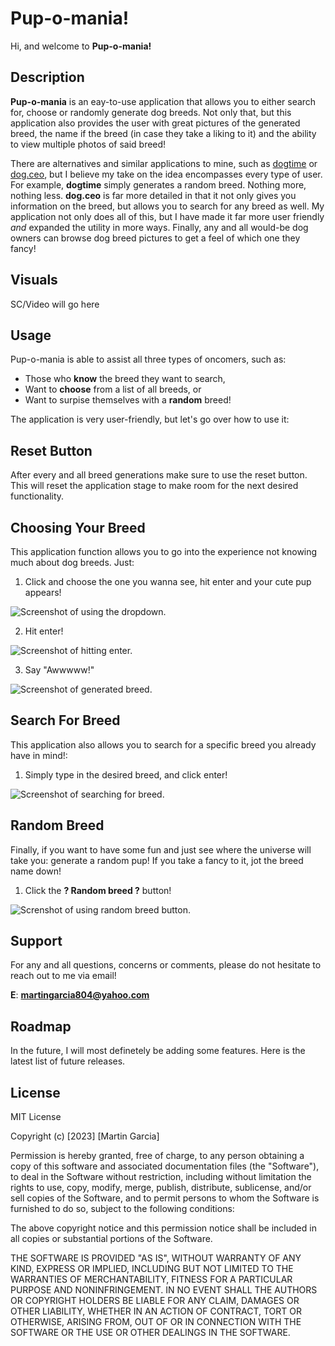 # Pup-o-mania!
Hi, and welcome to **Pup-o-mania!**

## Description
**Pup-o-mania** is an eay-to-use application that allows you to either search for, choose or randomly generate dog breeds. Not only that, but this application also provides the user with great pictures of the generated breed, the name if the breed (in case they take a liking to it) and the ability to view multiple photos of said breed!

There are alternatives and similar applications to mine, such as [dogtime](https://dogtime.com/dog-breeds/) or [dog.ceo](https://dog.ceo/dog-api/), but I believe my take on the idea encompasses every type of user. For example, **dogtime** simply generates a random breed. Nothing more, nothing less. **dog.ceo** is far more detailed in that it not only gives you information on the breed, but allows you to search for any breed as well. My application not only does all of this, but I have made it far more user friendly *and* expanded the utility in more ways. Finally, any and all would-be dog owners can browse dog breed pictures to get a feel of which one they fancy!

## Visuals
SC/Video will go here

## Usage
Pup-o-mania is able to assist all three types of oncomers, such as:

+ Those who **know** the breed they want to search, 
+ Want to **choose** from a list of all breeds, or
+ Want to surpise themselves with a **random** breed!

The application is very user-friendly, but let's go over how to use it:

## Reset Button
After every and all breed generations make sure to use the reset button. This will reset the application stage to make room for the next desired functionality.

## Choosing Your Breed
This application function allows you to go into the experience not knowing much about dog breeds. Just: 

1. Click and choose the one you wanna see, hit enter and your cute pup appears!

![Screenshot of using the dropdown.](https://i.imgur.com/m85Vzdx.png)

2. Hit enter!

![Screenshot of hitting enter.](https://i.imgur.com/VXCcUeI.png)

3. Say "Awwwww!"

![Screenshot of generated breed.](https://i.imgur.com/0TEfpqB.png)

## Search For Breed

This application also allows you to search for a specific breed you already have in mind!:

1. Simply type in the desired breed, and click enter!

![Screenshot of searching for breed.](https://i.imgur.com/scxoydr.png)

## Random Breed

Finally, if you want to have some fun and just see where the universe will take you: generate a random pup! If you take a fancy to it, jot the breed name down!

1. Click the **? Random breed ?**  button!

![Screnshot of using random breed button.](https://i.imgur.com/3N3bqLb.png)

## Support
For any and all questions, concerns or comments, please do not hesitate to reach out to me via email!

**E**: **martingarcia804@yahoo.com**

## Roadmap
In the future, I will most definetely be adding some features. Here is the latest list of future releases.

## License
MIT License

Copyright (c) [2023] [Martin Garcia]

Permission is hereby granted, free of charge, to any person obtaining a copy
of this software and associated documentation files (the "Software"), to deal
in the Software without restriction, including without limitation the rights
to use, copy, modify, merge, publish, distribute, sublicense, and/or sell
copies of the Software, and to permit persons to whom the Software is
furnished to do so, subject to the following conditions:

The above copyright notice and this permission notice shall be included in all
copies or substantial portions of the Software.

THE SOFTWARE IS PROVIDED "AS IS", WITHOUT WARRANTY OF ANY KIND, EXPRESS OR
IMPLIED, INCLUDING BUT NOT LIMITED TO THE WARRANTIES OF MERCHANTABILITY,
FITNESS FOR A PARTICULAR PURPOSE AND NONINFRINGEMENT. IN NO EVENT SHALL THE
AUTHORS OR COPYRIGHT HOLDERS BE LIABLE FOR ANY CLAIM, DAMAGES OR OTHER
LIABILITY, WHETHER IN AN ACTION OF CONTRACT, TORT OR OTHERWISE, ARISING FROM,
OUT OF OR IN CONNECTION WITH THE SOFTWARE OR THE USE OR OTHER DEALINGS IN THE
SOFTWARE.